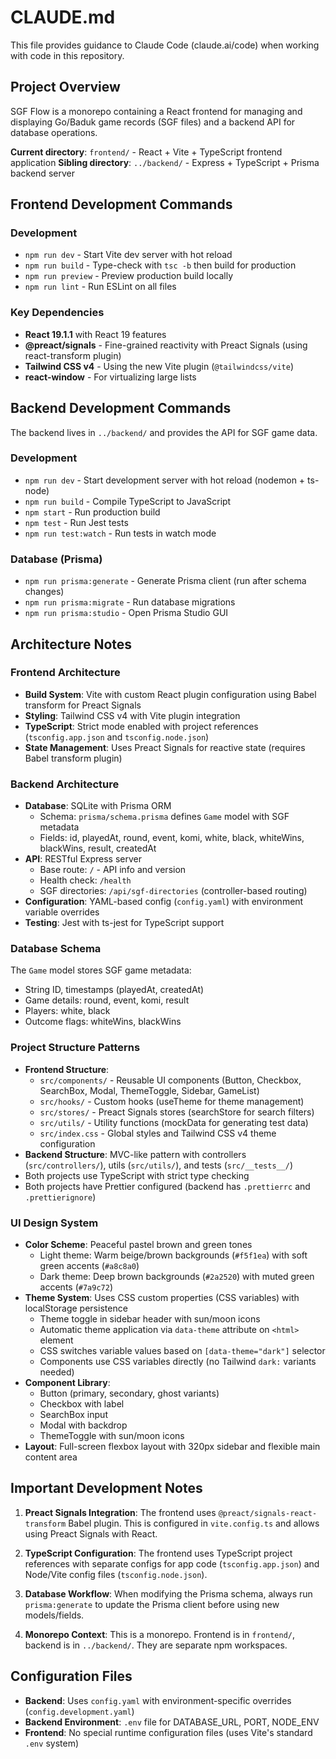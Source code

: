 # CLAUDE.md

This file provides guidance to Claude Code (claude.ai/code) when working with code in this repository.

## Project Overview

SGF Flow is a monorepo containing a React frontend for managing and displaying Go/Baduk game records (SGF files) and a backend API for database operations.

**Current directory**: `frontend/` - React + Vite + TypeScript frontend application
**Sibling directory**: `../backend/` - Express + TypeScript + Prisma backend server

## Frontend Development Commands

### Development

- `npm run dev` - Start Vite dev server with hot reload
- `npm run build` - Type-check with `tsc -b` then build for production
- `npm run preview` - Preview production build locally
- `npm run lint` - Run ESLint on all files

### Key Dependencies

- **React 19.1.1** with React 19 features
- **@preact/signals** - Fine-grained reactivity with Preact Signals (using react-transform plugin)
- **Tailwind CSS v4** - Using the new Vite plugin (`@tailwindcss/vite`)
- **react-window** - For virtualizing large lists

## Backend Development Commands

The backend lives in `../backend/` and provides the API for SGF game data.

### Development

- `npm run dev` - Start development server with hot reload (nodemon + ts-node)
- `npm run build` - Compile TypeScript to JavaScript
- `npm start` - Run production build
- `npm test` - Run Jest tests
- `npm run test:watch` - Run tests in watch mode

### Database (Prisma)

- `npm run prisma:generate` - Generate Prisma client (run after schema changes)
- `npm run prisma:migrate` - Run database migrations
- `npm run prisma:studio` - Open Prisma Studio GUI

## Architecture Notes

### Frontend Architecture

- **Build System**: Vite with custom React plugin configuration using Babel transform for Preact Signals
- **Styling**: Tailwind CSS v4 with Vite plugin integration
- **TypeScript**: Strict mode enabled with project references (`tsconfig.app.json` and `tsconfig.node.json`)
- **State Management**: Uses Preact Signals for reactive state (requires Babel transform plugin)

### Backend Architecture

- **Database**: SQLite with Prisma ORM
  - Schema: `prisma/schema.prisma` defines `Game` model with SGF metadata
  - Fields: id, playedAt, round, event, komi, white, black, whiteWins, blackWins, result, createdAt
- **API**: RESTful Express server
  - Base route: `/` - API info and version
  - Health check: `/health`
  - SGF directories: `/api/sgf-directories` (controller-based routing)
- **Configuration**: YAML-based config (`config.yaml`) with environment variable overrides
- **Testing**: Jest with ts-jest for TypeScript support

### Database Schema

The `Game` model stores SGF game metadata:

- String ID, timestamps (playedAt, createdAt)
- Game details: round, event, komi, result
- Players: white, black
- Outcome flags: whiteWins, blackWins

### Project Structure Patterns

- **Frontend Structure**:
  - `src/components/` - Reusable UI components (Button, Checkbox, SearchBox, Modal, ThemeToggle, Sidebar, GameList)
  - `src/hooks/` - Custom hooks (useTheme for theme management)
  - `src/stores/` - Preact Signals stores (searchStore for search filters)
  - `src/utils/` - Utility functions (mockData for generating test data)
  - `src/index.css` - Global styles and Tailwind CSS v4 theme configuration
- **Backend Structure**: MVC-like pattern with controllers (`src/controllers/`), utils (`src/utils/`), and tests (`src/__tests__/`)
- Both projects use TypeScript with strict type checking
- Both projects have Prettier configured (backend has `.prettierrc` and `.prettierignore`)

### UI Design System

- **Color Scheme**: Peaceful pastel brown and green tones
  - Light theme: Warm beige/brown backgrounds (`#f5f1ea`) with soft green accents (`#a8c8a0`)
  - Dark theme: Deep brown backgrounds (`#2a2520`) with muted green accents (`#7a9c72`)
- **Theme System**: Uses CSS custom properties (CSS variables) with localStorage persistence
  - Theme toggle in sidebar header with sun/moon icons
  - Automatic theme application via `data-theme` attribute on `<html>` element
  - CSS switches variable values based on `[data-theme="dark"]` selector
  - Components use CSS variables directly (no Tailwind `dark:` variants needed)
- **Component Library**:
  - Button (primary, secondary, ghost variants)
  - Checkbox with label
  - SearchBox input
  - Modal with backdrop
  - ThemeToggle with sun/moon icons
- **Layout**: Full-screen flexbox layout with 320px sidebar and flexible main content area

## Important Development Notes

1. **Preact Signals Integration**: The frontend uses `@preact/signals-react-transform` Babel plugin. This is configured in `vite.config.ts` and allows using Preact Signals with React.

2. **TypeScript Configuration**: The frontend uses TypeScript project references with separate configs for app code (`tsconfig.app.json`) and Node/Vite config files (`tsconfig.node.json`).

3. **Database Workflow**: When modifying the Prisma schema, always run `prisma:generate` to update the Prisma client before using new models/fields.

4. **Monorepo Context**: This is a monorepo. Frontend is in `frontend/`, backend is in `../backend/`. They are separate npm workspaces.

## Configuration Files

- **Backend**: Uses `config.yaml` with environment-specific overrides (`config.development.yaml`)
- **Backend Environment**: `.env` file for DATABASE_URL, PORT, NODE_ENV
- **Frontend**: No special runtime configuration files (uses Vite's standard `.env` system)
